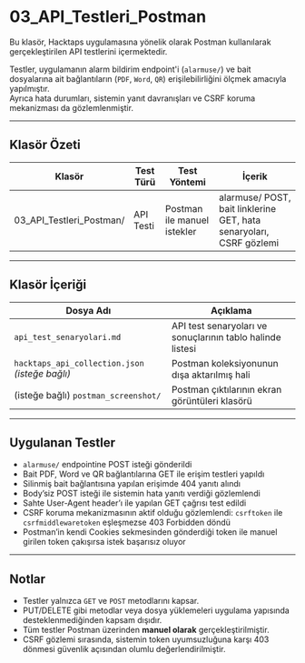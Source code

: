 # 03_API_Testleri_Postman

Bu klasör, Hacktaps uygulamasına yönelik olarak Postman kullanılarak gerçekleştirilen API testlerini içermektedir.

Testler, uygulamanın alarm bildirim endpoint'i (`alarmuse/`) ve bait dosyalarına ait bağlantıların (`PDF`, `Word`, `QR`) erişilebilirliğini ölçmek amacıyla yapılmıştır.  
Ayrıca hata durumları, sistemin yanıt davranışları ve CSRF koruma mekanizması da gözlemlenmiştir.

---

## Klasör Özeti

| Klasör | Test Türü | Test Yöntemi | İçerik |
|-----------|--------------|------------------|----------|
| 03_API_Testleri_Postman/ | API Testi | Postman ile manuel istekler | alarmuse/ POST, bait linklerine GET, hata senaryoları, CSRF gözlemi |

---

## Klasör İçeriği

| Dosya Adı | Açıklama |
|-----------|----------|
| `api_test_senaryolari.md` | API test senaryoları ve sonuçlarının tablo halinde listesi |
| `hacktaps_api_collection.json` *(isteğe bağlı)* | Postman koleksiyonunun dışa aktarılmış hali |
| (isteğe bağlı) `postman_screenshot/` | Postman çıktılarının ekran görüntüleri klasörü |

---

## Uygulanan Testler

- `alarmuse/` endpointine POST isteği gönderildi
- Bait PDF, Word ve QR bağlantılarına GET ile erişim testleri yapıldı
- Silinmiş bait bağlantısına yapılan erişimde 404 yanıtı alındı
- Body’siz POST isteği ile sistemin hata yanıtı verdiği gözlemlendi
- Sahte User-Agent header’ı ile yapılan GET çağrısı test edildi
- CSRF koruma mekanizmasının aktif olduğu gözlemlendi: `csrftoken` ile `csrfmiddlewaretoken` eşleşmezse 403 Forbidden döndü
- Postman’in kendi Cookies sekmesinden gönderdiği token ile manuel girilen token çakışırsa istek başarısız oluyor

---

## Notlar

- Testler yalnızca `GET` ve `POST` metodlarını kapsar.  
- PUT/DELETE gibi metodlar veya dosya yüklemeleri uygulama yapısında desteklenmediğinden kapsam dışıdır.
- Tüm testler Postman üzerinden **manuel olarak** gerçekleştirilmiştir.
- CSRF gözlemi sırasında, sistemin token uyumsuzluğuna karşı 403 dönmesi güvenlik açısından olumlu değerlendirilmiştir.

